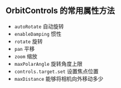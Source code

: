 ## OrbitControls 的常用属性方法

- `autoRotate`  自动旋转
- `enableDamping`  惯性 
- `rotate`  旋转
- `pan`  平移
- `zoom`  缩放
- `maxPolarAngle`  旋转角度上限
- `controls.target.set`  设置焦点位置
- `maxDistance`  能够将相机向外移动多少
